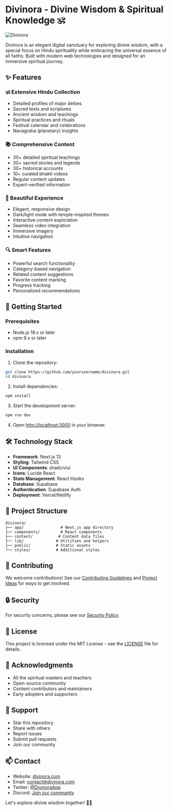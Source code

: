 # Divinora - Divine Wisdom & Spiritual Knowledge 🕉️

![Divinora](https://source.unsplash.com/1200x600/?temple,hindu)

Divinora is an elegant digital sanctuary for exploring divine wisdom, with a special focus on Hindu spirituality while embracing the universal essence of all faiths. Built with modern web technologies and designed for an immersive spiritual journey.

## ✨ Features

### 🕉️ Extensive Hindu Collection
- Detailed profiles of major deities
- Sacred texts and scriptures
- Ancient wisdom and teachings
- Spiritual practices and rituals
- Festival calendar and celebrations
- Navagraha (planetary) insights

### 📚 Comprehensive Content
- 30+ detailed spiritual teachings
- 30+ sacred stories and legends
- 30+ historical accounts
- 10+ curated bhakti videos
- Regular content updates
- Expert-verified information

### 🎨 Beautiful Experience
- Elegant, responsive design
- Dark/light mode with temple-inspired themes
- Interactive content exploration
- Seamless video integration
- Immersive imagery
- Intuitive navigation

### 🔍 Smart Features
- Powerful search functionality
- Category-based navigation
- Related content suggestions
- Favorite content marking
- Progress tracking
- Personalized recommendations

## 🚀 Getting Started

### Prerequisites
- Node.js 18.x or later
- npm 9.x or later

### Installation

1. Clone the repository:
```bash
git clone https://github.com/yourusername/divinora.git
cd divinora
```

2. Install dependencies:
```bash
npm install
```

3. Start the development server:
```bash
npm run dev
```

4. Open [http://localhost:3000](http://localhost:3000) in your browser.

## 🛠️ Technology Stack

- **Framework**: Next.js 13
- **Styling**: Tailwind CSS
- **UI Components**: shadcn/ui
- **Icons**: Lucide React
- **State Management**: React Hooks
- **Database**: Supabase
- **Authentication**: Supabase Auth
- **Deployment**: Vercel/Netlify

## 📁 Project Structure

```
divinora/
├── app/                # Next.js app directory
├── components/         # React components
├── content/           # Content data files
├── lib/              # Utilities and helpers
├── public/           # Static assets
└── styles/           # Additional styles
```

## 🤝 Contributing

We welcome contributions! See our [Contributing Guidelines](CONTRIBUTING.md) and [Project Ideas](PROJECT_IDEAS.md) for ways to get involved.

## 🔒 Security

For security concerns, please see our [Security Policy](SECURITY.md).

## 📜 License

This project is licensed under the MIT License - see the [LICENSE](LICENSE.md) file for details.

## 🙏 Acknowledgments

- All the spiritual masters and teachers
- Open-source community
- Content contributors and maintainers
- Early adopters and supporters

## 🌟 Support

- Star this repository
- Share with others
- Report issues
- Submit pull requests
- Join our community

## 📫 Contact

- Website: [divinora.com](https://divinora.com)
- Email: contact@divinora.com
- Twitter: [@DivinoraApp](https://twitter.com/DivinoraApp)
- Discord: [Join our community](https://discord.gg/divinora)

Let's explore divine wisdom together! 🙏✨